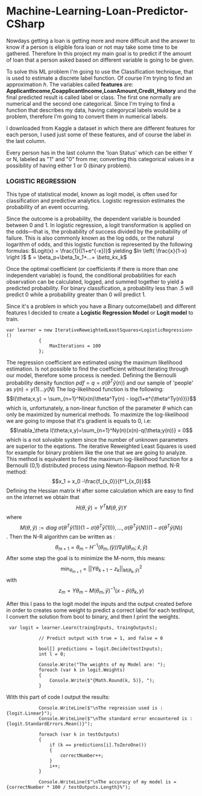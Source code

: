 # Machine-Learning-Loan-Predictor-CSharp
Nowdays getting a loan is getting more and more difficult and the answer to know if a person is eligible fora
loan or not may take some time to be gathered.
Therefore In this project my main goal is to predict if the amount of loan that a person asked based on
different variable is going to be given.

To solve this ML problem I'm going to use the Classification technique, that is used to estimate a discrete label function. Of course I'm trying to find an approximation $h$.
The variables called **features** are: 
**ApplicantIncome,CoapplicantIncome,LoanAmount,Credit_History**  and the final predicted result is called label or class.
The first one normally are numerical and the second one categorical. Since I'm trying to find a function that describes my data, having categorycal labels would be a problem, therefore I'm going to convert them in numerical labels.

I downloaded from Kaggle a dataset in which there are different features for each person, I used just some of these features, and of course the label in the last column.

Every person has in the last column the 'loan Status' which can be either Y or N, labeled as "1" and "0" from me; converting this categorical values in a possibility of having either 1 or 0 (binary problem).

### LOGISTIC REGRESSION
This type of statistical model, known as logit model, is often used for classification and predictive analytics. Logistic regression estimates the probability of an event occurring.

Since the outcome is a probability, the dependent variable is bounded between 0 and 1. In logistic regression, a logit transformation is applied on the odds—that is, the probability of success divided by the probability of failure. This is also commonly known as the log odds, or the natural logarithm of odds, and this logistic function is represented by the following formulas:
$Logit(x) = \frac{1}{(1+e^{-x})}$ yielding $ln \left( \frac{x}{1-x} \right )$ $ = \beta_p+\beta_1*x_1+...+ \beta_k*x_k$


Once the optimal coefficient (or coefficients if there is more than one independent variable) is found, the conditional probabilities for each observation can be calculated, logged, and summed together to yield a predicted probability. For binary classification, a probability less than .5 will predict 0 while a probability greater than 0 will predict 1.


Since it's a problem in which you have a Binary outcome(label) and different features I decided to create a **Logistic Regression Model** or **Logit model** to train.
```
var learner = new IterativeReweightedLeastSquares<LogisticRegression>()
            {
                MaxIterations = 100
            };
```
The regression coefficient are estimated using the maximum likelihood estimation. Is not possible to find the coefficient without iterating through our model, therefore some process is needed.
Defining the Bernoulli probability density function $pdf = q =\sigma(\theta^T\hat{y}(n))$ and our sample of 'people' as $y(n) = y(1)...y(N)$
The log-likelihood function is the following:
$$l(\theta;x,y) = \sum_{n=1}^N{x(n)\theta^Ty(n) - log(1+e^{\theta^Ty(n)})}$$ which is, unfortunately, a non-linear function of the parameter $\theta$ which can only be maximized by numerical methods. To maximize the log-likelihood we are going to impose that it's gradient is equals to 0, i.e:
$$\nabla_\theta l(\theta;x,y)=\sum_{n=1}^Ny(n){x(n)-q(\theta;y(n))} = 0$$ which is a not solvable system since the number of unknown parameters are superior to the eqations.
The iterative Reweighted Least Squares is used for example for binary problem like the one that we are going to analyze.
This method is equivalent to find the maximum log-likelihood function for a Bernoulli (0,1) distributed process using Newton-Rapson method.
N-R method:
$$x_1 = x_0 -\frac{f_{x_0}}{f^1_{x_0}}$$
Defining the Hessian matrix H after some calculation which are easy to find on the internet we obtain that $$H(\theta,\hat{y}) = Y^TM(\theta,\hat{y})Y$$ where $$M(\theta,\hat{y}) := diag\text{  }{\sigma(\theta^T\hat{y}(1))(1-\sigma(\theta^T\hat{y}(1))}),...,\sigma(\theta^T\hat{y}(N))(1-\sigma(\theta^T\hat{y}(N))$$.
Then the N-R algorithm can be written as : $$\theta_{m+1} = \theta_m-H^{-1}(\theta_m,\hat(y))\nabla_\theta l(\theta_m;\hat{x},\hat{y})$$
After some step the goal is to minimize the M-norm, this means: $$\min_{\theta_{m+1}}=||Y\theta_{k+1} - z_k||^2_{M(\theta_k,\hat{y})}$$ with $$z_m = Y\theta_m -M(\theta_m,\hat{y})^{-1}(x-\hat{p}(\theta_k,y)$$


After this I pass to the logit model the inputs and the output created before in order to creates some weight to predict a correct label for each testInput, I convert the solution from bool to binary, and then I print the weights.
```
 var logit = learner.Learn(traingInputs, traingOutputs);

            // Predict output with true = 1, and false = 0

            bool[] predictions = logit.Decide(testInputs);
            int l = 0;
            
            Console.Write("The weights of my Model are: ");
            foreach (var k in logit.Weights)
            {
                Console.Write($"{Math.Round(k, 5)}, ");
            }
```
With this part of code I output the results:
```
            Console.WriteLine($"\nThe regression used is : {logit.Linear}");
            Console.WriteLine($"\nThe standard error encountered is : {logit.StandardErrors.Mean()}");

            foreach (var k in testOutputs)
            {
                if (k == predictions[i].ToZeroOne())
                {
                    correctNumber++;
                }
                i++;
            }

            Console.WriteLine($"\nThe accuracy of my model is = {correctNumber * 100 / testOutputs.Length}%");
```
